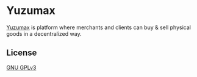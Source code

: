 # Yuzumax

[Yuzumax](https://www.yuzumax.com/) is platform where merchants and clients can buy & sell physical goods in a decentralized way.

## License

[GNU GPLv3](https://choosealicense.com/licenses/gpl-3.0/)